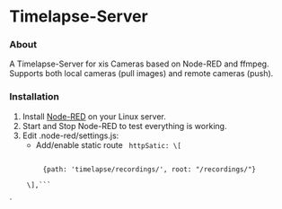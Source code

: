 Timelapse-Server
================

### About

A Timelapse-Server for xis Cameras based on Node-RED and ffmpeg.  Supports both local cameras (pull images) and remote cameras (push).

### Installation
1. Install [Node-RED](https://nodered.org/#get-started) on your Linux server.
2. Start and Stop Node-RED to test everything is working.
3. Edit .node-red/settings.js:
   * Add/enable static route
   ``` httpSatic: \[```  
   ```httpSatic\: \[
   
        {path: 'timelapse/recordings/', root: "/recordings/"}
   
    \],```
`

